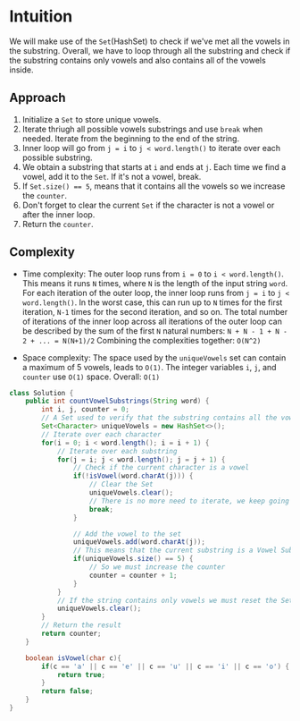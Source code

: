 # Intuition

We will make use of the `Set`(HashSet) to check if we've met all the vowels in the substring.
Overall, we have to loop through all the substring and check if the substring contains only vowels and also contains all of the vowels inside.

## Approach

1. Initialize a `Set` to store unique vowels.
2. Iterate thriugh all possible vowels substrings and use `break` when needed. Iterate from the beginning to the end of the string.
3. Inner loop will go from `j = i` to `j < word.length()` to iterate over each possible substring.
4. We obtain a substring that starts at `i` and ends at `j`. Each time we find a vowel, add it to the `Set`. If it's not a vowel, break.
5. If `Set.size() == 5`, means that it contains all the vowels so we increase the `counter`.
6. Don't forget to clear the current `Set` if the character is not a vowel or after the inner loop.
7. Return the `counter`.

## Complexity

- Time complexity:
The outer loop runs from `i = 0` to `i < word.length()`. This means it runs `N` times, where `N` is the length of the input string `word`.
For each iteration of the outer loop, the inner loop runs from `j = i` to `j < word.length()`. In the worst case, this can run up to `N` times for the first iteration, `N-1` times for the second iteration, and so on.
The total number of iterations of the inner loop across all iterations of the outer loop can be described by the sum of the first `N` natural numbers: `N + N - 1 + N - 2 + ... = N(N+1)/2`
Combining the complexities together: `O(N^2)`

- Space complexity:
The space used by the `uniqueVowels` set can contain a maximum of 5 vowels, leads to `O(1)`.
The integer variables `i`, `j`, and `counter` use `O(1)` space.
Overall: `O(1)`

```Java
class Solution {
    public int countVowelSubstrings(String word) {
        int i, j, counter = 0;
        // A Set used to verify that the substring contains all the vowels
        Set<Character> uniqueVowels = new HashSet<>();
        // Iterate over each character
        for(i = 0; i < word.length(); i = i + 1) {
            // Iterate over each substring
            for(j = i; j < word.length(); j = j + 1) {
                // Check if the current character is a vowel
                if(!isVowel(word.charAt(j))) {
                    // Clear the Set
                    uniqueVowels.clear();
                    // There is no more need to iterate, we keep going
                    break;
                }

                // Add the vowel to the set
                uniqueVowels.add(word.charAt(j));
                // This means that the current substring is a Vowel Substring
                if(uniqueVowels.size() == 5) {
                    // So we must increase the counter
                    counter = counter + 1;
                }
            }
            // If the string contains only vowels we must reset the Set
            uniqueVowels.clear();
        }
        // Return the result
        return counter;
    }

    boolean isVowel(char c){
        if(c == 'a' || c == 'e' || c == 'u' || c == 'i' || c == 'o') {
            return true;
        }
        return false;
    }
}
```
